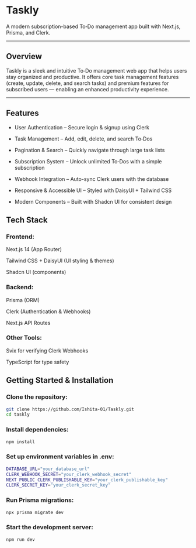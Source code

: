 # Taskly
A modern subscription-based To‑Do management app built with Next.js, Prisma, and Clerk.

---

## Overview
Taskly is a sleek and intuitive To‑Do management web app that helps users stay organized and productive.
It offers core task management features (create, update, delete, and search tasks) and premium features for subscribed users — enabling an enhanced productivity experience.

--- 

## Features
- User Authentication – Secure login & signup using Clerk

- Task Management – Add, edit, delete, and search To‑Dos

- Pagination & Search – Quickly navigate through large task lists

- Subscription System – Unlock unlimited To‑Dos with a simple subscription

- Webhook Integration – Auto-sync Clerk users with the database

- Responsive & Accessible UI – Styled with DaisyUI + Tailwind CSS

- Modern Components – Built with Shadcn UI for consistent design

## Tech Stack

### Frontend:

Next.js 14 (App Router)

Tailwind CSS + DaisyUI (UI styling & themes)

Shadcn UI (components)

### Backend:

Prisma (ORM)

Clerk (Authentication & Webhooks)

Next.js API Routes

### Other Tools:

Svix for verifying Clerk Webhooks

TypeScript for type safety

## Getting Started & Installation

### Clone the repository:
```bash
git clone https://github.com/Ishita-01/Taskly.git
cd taskly
```

### Install dependencies:
```bash
npm install
```

### Set up environment variables in .env:
```bash
DATABASE_URL="your_database_url"
CLERK_WEBHOOK_SECRET="your_clerk_webhook_secret"
NEXT_PUBLIC_CLERK_PUBLISHABLE_KEY="your_clerk_publishable_key"
CLERK_SECRET_KEY="your_clerk_secret_key"
```


### Run Prisma migrations:
```bash
npx prisma migrate dev
```

### Start the development server:
```bash
npm run dev
```
